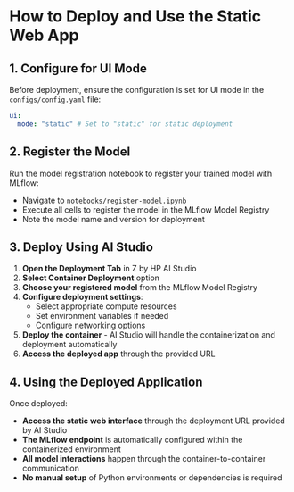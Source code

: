 # How to Deploy and Use the Static Web App

## 1. Configure for UI Mode

Before deployment, ensure the configuration is set for UI mode in the `configs/config.yaml` file:

```yaml
ui:
  mode: "static" # Set to "static" for static deployment
```

## 2. Register the Model

Run the model registration notebook to register your trained model with MLflow:

- Navigate to `notebooks/register-model.ipynb`
- Execute all cells to register the model in the MLflow Model Registry
- Note the model name and version for deployment

## 3. Deploy Using AI Studio

1. **Open the Deployment Tab** in Z by HP AI Studio
2. **Select Container Deployment** option
3. **Choose your registered model** from the MLflow Model Registry
4. **Configure deployment settings**:
   - Select appropriate compute resources
   - Set environment variables if needed
   - Configure networking options
5. **Deploy the container** - AI Studio will handle the containerization and deployment automatically
6. **Access the deployed app** through the provided URL

## 4. Using the Deployed Application

Once deployed:

- **Access the static web interface** through the deployment URL provided by AI Studio
- **The MLflow endpoint** is automatically configured within the containerized environment
- **All model interactions** happen through the container-to-container communication
- **No manual setup** of Python environments or dependencies is required